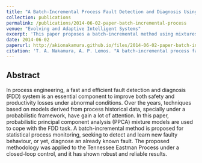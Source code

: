 ```yaml
---
title: "A Batch-Incremental Process Fault Detection and Diagnosis Using Mixtures of Probabilistic PCA"
collection: publications
permalink: /publications/2014-06-02-paper-batch-incremental-process
venue: "Evolving and Adaptive Intelligent Systems"
excerpt: 'This paper proposes a batch-incremental method using mixtures of probabilistic principal components analysis (PCA) for process fault detection and diagnosis'
date: 2014-06-02
paperurl: http://akionakamura.github.io/files/2014-06-02-paper-batch-incremental-process.pdf
citation: 'T. A. Nakamura, A. P. Lemos. "A batch-incremental process fault detection and diagnosis using mixtures of probabilistic PCA", <i>EEE Conference on Evolving and Adaptive Intelligent Systems</i> (2014), 1–8.'
---
```


## Abstract
In process engineering, a fast and efficient fault detection and diagnosis (FDD) system is an essential component to improve both safety and productivity losses under abnormal conditions. Over the years, techniques based on models derived from process historical data, specially under a probabilistic framework, have gain a lot of attention. In this paper, probabilistic principal component analysis (PPCA) mixture models are used to cope with the FDD task. A batch-incremental method is proposed for statistical process monitoring, seeking to detect and learn new faulty behaviour, or yet, diagnose an already known fault. The proposed methodology was applied to the Tennessee Eastman Process under a closed-loop control, and it has shown robust and reliable results.
